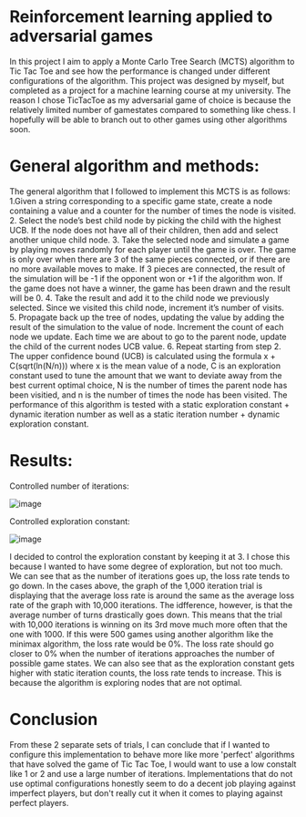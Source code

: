 # Reinforcement learning applied to adversarial games
In this project I aim to apply a Monte Carlo Tree Search (MCTS) algorithm to Tic Tac Toe and see how the performance is changed under different configurations of the algorithm. This project was designed by myself, but completed as a project for a machine learning course at my university. 
The reason I chose TicTacToe as my adversarial game of choice is because the relatively limited number of gamestates compared to something like chess. I hopefully will be able to branch out to other games using other algorithms soon.
# General algorithm and methods:
The general algorithm that I followed to implement this MCTS is as follows:
  1.Given a string corresponding to a specific game state, create a node containing a value and a counter for the number of times the node is visited.
  2. Select the node’s best child node by picking the child with the highest UCB. If the node does not have all of their children, then add and select another unique child node.
  3. Take the selected node and simulate a game by playing moves randomly for each player until the game is over. The game is only over when there are 3 of the same pieces connected, or if there are no more available moves to make. If 3 pieces are connected, the result of the simulation will be -1 if the opponent won or +1 if the algorithm won. If the game does not have a winner, the game has been drawn and the result will be 0.
  4. Take the result and add it to the child node we previously selected. Since we visited this child node, increment it’s number of visits.\
  5. Propagate back up the tree of nodes, updating the value by adding the result of the simulation to the value of node. Increment the count of each node we update. Each time we are about to go to the parent node, update the child of the current nodes UCB value.
  6. Repeat starting from step 2.
 The upper confidence bound (UCB) is calculated using the formula x + C(sqrt(ln(N/n))) where x is the mean value of a node, C is an exploration constant used to tune the amount that we want to deviate away from the best current optimal choice, N is the number of times the parent node has been visitied, and n is the number of times the node has been visited.
 The performance of this algorithm is tested with a static exploration constant + dynamic iteration number as well as a static iteration number + dynamic exploration constant.
# Results:
 Controlled number of iterations:
 
![image](https://user-images.githubusercontent.com/47011094/156493905-36e49009-b33f-4402-a820-2dd0c829f966.png)

Controlled exploration constant:

![image](https://user-images.githubusercontent.com/47011094/156493925-1f8f273c-0f3a-4b95-842b-a1a1cf0453ed.png)

I decided to control the exploration constant by keeping it at 3. I chose this because I wanted to have some degree of exploration, but not too much. We can see that as the number of iterations goes up, the loss rate tends to go down. In the cases above, the graph of the 1,000 iteration trial is displaying that the average loss rate is around the same as the average loss rate of the graph with 10,000 iterations. The idfference, however, is that the average number of turns drastically goes down. This means that the trial with 10,000 iterations is winning on its 3rd move much more often that the one with 1000. If this were 500 games using another algorithm like the minimax algorithm, the loss rate would be 0%. The loss rate should go closer to 0% when the number of iterations approaches the number of possible game states. We can also see that as the exploration constant gets higher with static iteration counts, the loss rate tends to increase. This is because the algorithm is exploring nodes that are not optimal.

# Conclusion
 From these 2 separate sets of trials, I can conclude that if I wanted to configure this implementation to behave more like more 'perfect' algorithms that have solved the game of Tic Tac Toe, I would want to use a low constalt like 1 or 2 and use a large number of iterations. Implementations that do not use optimal configurations honestly seem to do a decent job playing against imperfect players, but don't really cut it when it comes to playing against perfect players.

